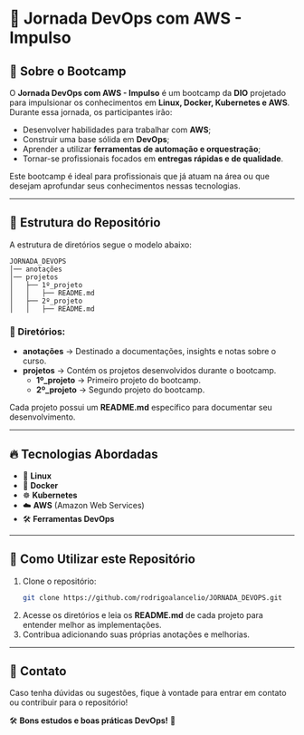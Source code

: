 # 🚀 Jornada DevOps com AWS - Impulso

## 📌 Sobre o Bootcamp

O **Jornada DevOps com AWS - Impulso** é um bootcamp da **DIO** projetado para impulsionar os conhecimentos em **Linux, Docker, Kubernetes e AWS**. Durante essa jornada, os participantes irão:

- Desenvolver habilidades para trabalhar com **AWS**;
- Construir uma base sólida em **DevOps**;
- Aprender a utilizar **ferramentas de automação e orquestração**;
- Tornar-se profissionais focados em **entregas rápidas e de qualidade**.

Este bootcamp é ideal para profissionais que já atuam na área ou que desejam aprofundar seus conhecimentos nessas tecnologias.

---

## 📂 Estrutura do Repositório

A estrutura de diretórios segue o modelo abaixo:

```
JORNADA_DEVOPS
│── anotações
│── projetos
│   ├── 1º_projeto
│   │   ├── README.md
│   ├── 2º_projeto
│   │   ├── README.md
```

### 📁 Diretórios:
- **anotações** → Destinado a documentações, insights e notas sobre o curso.
- **projetos** → Contém os projetos desenvolvidos durante o bootcamp.
  - **1º_projeto** → Primeiro projeto do bootcamp.
  - **2º_projeto** → Segundo projeto do bootcamp.

Cada projeto possui um **README.md** específico para documentar seu desenvolvimento.

---

## 🔥 Tecnologias Abordadas

- 🐧 **Linux**
- 🐳 **Docker**
- ☸️ **Kubernetes**
- ☁️ **AWS** (Amazon Web Services)
- 🛠 **Ferramentas DevOps**

---

## 📖 Como Utilizar este Repositório

1. Clone o repositório:
   ```sh
   git clone https://github.com/rodrigoalancelio/JORNADA_DEVOPS.git
   ```
2. Acesse os diretórios e leia os **README.md** de cada projeto para entender melhor as implementações.
3. Contribua adicionando suas próprias anotações e melhorias.

---

## 📌 Contato
Caso tenha dúvidas ou sugestões, fique à vontade para entrar em contato ou contribuir para o repositório!

🛠 **Bons estudos e boas práticas DevOps!** 🚀
